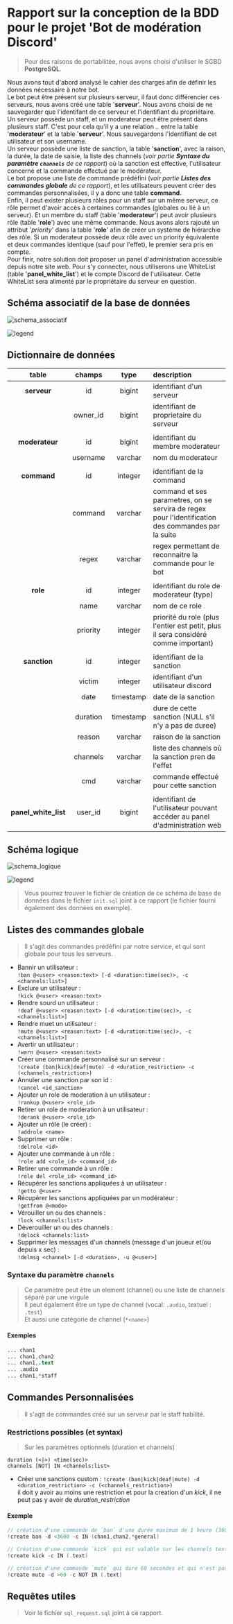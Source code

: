 # Rapport sur la conception de la BDD pour le projet 'Bot de modération Discord'

> Pour des raisons de portabilitée, nous avons choisi d'utiliser le SGBD __PostgreSQL__.

Nous avons tout d'abord analysé le cahier des charges afin de définir les données nécessaire à notre bot. \
Le bot peut être présent sur plusieurs serveur, il faut donc différencier ces serveurs, nous avons créé une table '__serveur__'. Nous avons choisi de ne sauvegarder que l'identifant de ce serveur et l'identifiant du propriétaire. \
Un serveur possède un staff, et un moderateur peut être présent dans plusieurs staff. C'est pour cela qu'il y a une relation *..* entre la table '__moderateur__' et la table '__serveur__'. Nous sauvegardons l'identifiant de cet utilisateur et son username. \
Un serveur possède une liste de sanction, la table '__sanction__', avec la raison, la durée, la date de saisie, la liste des channels (*voir partie __Syntaxe du paramètre `channels`__ de ce rapport*) où la sanction est effective, l'utilisateur concerné et la commande effectué par le modérateur. \
Le bot propose une liste de commande prédéfini (*voir partie __Listes des commandes globale__ de ce rapport*), et les utilisateurs peuvent créer des commandes personnalisées, il y a donc une table __command__. \
Enfin, il peut exister plusieurs rôles pour un staff sur un même serveur, ce rôle permet d'avoir accès à certaines commandes (globales ou lié à un serveur). Et un membre du staff (table '__moderateur__') peut avoir plusieurs rôle (table '__role__') avec une même commande. Nous avons alors rajouté un attribut '*priority*' dans la table '__role__' afin de créer un système de hiérarchie des rôle. Si un moderateur possède deux rôle avec un priority équivalente et deux commandes identique (sauf pour l'effet), le premier sera pris en compte. \
Pour finir, notre solution doit proposer un panel d'administration accessible depuis notre site web. Pour s'y connecter, nous utiliserons une WhiteList (table '__panel_white_list__') et le compte Discord de l'utilisateur. Cette WhiteList sera alimenté par le propriétaire du serveur en question.

## Schéma associatif de la base de données
![schema_associatif](./schema_associatif.png)

![legend](./legend.png)

## Dictionnaire de données
| table | champs | type | description |
|:-:|:-:|:-:|:--|
| __serveur__ | id | bigint | identifiant d'un serveur |
|  | owner_id | bigint | identifiant de proprietaire du serveur |
|  |  |  |  |
| __moderateur__ | id | bigint | identifiant du membre moderateur |
|  | username | varchar | nom du moderateur |
|  |  |  |  |
| __command__ | id | integer | identifiant de la command |
|  | command | varchar | command et ses parametres, on se servira de regex pour l'identification des commandes par la suite |
|  | regex | varchar | regex permettant de reconnaitre la commande pour le bot |
|  |  |  |  |
| __role__ | id | integer | identifiant du role de moderateur (type) |
|  | name | varchar | nom de ce role |
|  | priority | integer | priorité du role (plus l'entier est petit, plus il sera considéré comme important) |
|  |  |  |  |
| __sanction__ | id | integer | identifiant de la sanction |
|  | victim | integer | identifiant d'un utilisateur discord |
|  | date | timestamp | date de la sanction |
|  | duration | timestamp | dure de cette sanction (NULL s'il n'y a pas de duree) |
|  | reason | varchar | raison de la sanction |
|  | channels | varchar | liste des channels où la sanction pren de l'effet |
|  | cmd | varchar | commande effectué pour cette sanction |
|  |  |  |  |
| __panel_white_list__ | user_id | bigint | identifiant de l'utilisateur pouvant accéder au panel d'administration web |

## Schéma logique
![schema_logique](./schema_logique.png)

![legend](./legend.png)

> Vous pourrez trouver le fichier de création de ce schéma de base de données dans le fichier `init.sql` joint à ce rapport (le fichier fourni également des données en exemple).


## Listes des commandes globale

> Il s'agit des commandes prédéfini par notre service, et qui sont globale pour tous les serveurs.

* Bannir un utilisateur :\
`!ban @<user> <reason:text> [-d <duration:time(sec)>, -c <channels:list>]`
* Exclure un utilisateur :\
`!kick @<user> <reason:text>`
* Rendre sourd un utilisateur :\
`!deaf @<user> <reason:text> [-d <duration:time(sec)>, -c <channels:list>]`
* Rendre muet un utilisateur :\
`!mute @<user> <reason:text> [-d <duration:time(sec)>, -c <channels:list>]`
* Avertir un utilisateur :\
`!warn @<user> <reason:text>`
* Créer une commande personnalisé sur un serveur :\
`!create (ban|kick|deaf|mute) -d <duration_restriction> -c (<channels_restriction>)`
* Annuler une sanction par son id :\
`!cancel <id_sanction>`
* Ajouter un role de moderation à un utilisateur :\
`!rankup @<user> <role_id>`
* Retirer un role de moderation à un utilisateur :\
`!derank @<user> <role_id>`
* Ajouter un rôle (le créer) :\
`!addrole <name>`
* Supprimer un rôle :\
`!delrole <id>`
* Ajouter une commande à un rôle :\
`!role add <role_id> <command_id>`
* Retirer une commande à un rôle :\
`!role del <role_id> <command_id>`
* Récupérer les sanctions appliquées à un utilisateur :\
`!getto @<user>`
* Récupérer les sanctions appliquées par un modérateur :\
`!getfrom @<modo>`
* Vérouiller un ou des channels :\
`!lock <channels:list>`
* Déverouiller un ou des channels :\
`!delock <channels:list>`
* Supprimer les messages d'un channels (message d'un joueur et/ou depuis x sec) :\
`!delmsg <channel> [-d <duration>, -u @<user>]`

### Syntaxe du paramètre `channels`

> Ce paramètre peut être un element (channel) ou une liste de channels séparé par une virgule \
> Il peut également être un type de channel (vocal: `.audio`, textuel : `.test`) \
> Et aussi une catégorie de channel (`*<name>`)

#### Exemples
```S
... chan1
... chan1,chan2
... chan1,.text
... .audio
... chan1,*staff
```

## Commandes Personnalisées

> Il s'agit de commandes créé sur un serveur par le staff habilité.

### Restrictions possibles (et syntax)

> Sur les paramètres optionnels (duration et channels)

```
duration (<|>) <time(sec)>
channels [NOT] IN <channels:list>
```

* Créer une sanctions custom : `!create (ban|kick|deaf|mute) -d <duration_restriction> -c (<channels_restriction>)` \
il doit y avoir au moins une restriction et pour la creation d'un *kick*, il ne peut pas y avoir de *duration_restriction*

#### Exemple
```C
// création d'une commande de `ban` d'une durée maximum de 1 heure (3600 sec) et valable au maximum sur les channels `chan1`,`chan2` et tous les channels de la catégorie `general`
!create ban -d <3600 -c IN (chan1,chan2,*general)

// Création d'une commande `kick` qui est valable sur les channels textuel
!create kick -c IN (.text)

// création d'une commande `mute` qui dure 60 secondes et qui n'est pas valable dans les channels textuel
!create mute -d >60 -c NOT IN (.text)
```

## Requêtes utiles

> Voir le fichier `sql_request.sql` joint à ce rapport.